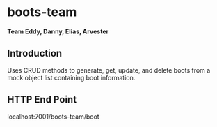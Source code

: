 # boots-team
**Team Eddy, Danny, Elias, Arvester**  

## Introduction
Uses CRUD methods to generate, get, update, and delete boots from a mock object list containing boot information.

## HTTP End Point
localhost:7001/boots-team/boot